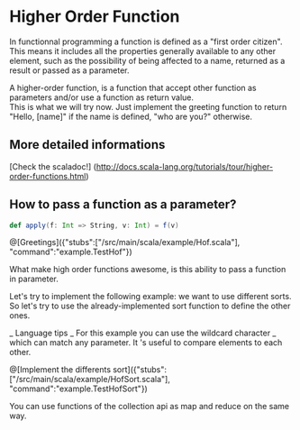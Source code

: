 # Higher Order Function


In functionnal programming a function is defined as a "first order citizen". 
This means it includes all the properties generally available to any other element, such as the possibility of being affected to a name, returned as a result or passed as a parameter.

A higher-order function, is a function that accept other function as parameters and/or use a function as return value.  
This is what we will try now.
Just implement the greeting function to return "Hello, [name]" if the name is defined, "who are you?" otherwise.

## More detailed informations
[Check the scaladoc!] (http://docs.scala-lang.org/tutorials/tour/higher-order-functions.html)

## How to pass a function as a  parameter?
```scala
def apply(f: Int => String, v: Int) = f(v)
```


@[Greetings]({"stubs":["/src/main/scala/example/Hof.scala"], "command":"example.TestHof"})



What make high order functions awesome, is this ability to pass a function in parameter. 

Let's try to implement the following example: we want to use different sorts. So let's try to use the already-implemented sort function to define the other ones.

_ Language tips _
For this example you can use the wildcard character _ which can match any parameter. It 's useful to compare elements to each other.

@[Implement the differents sort]({"stubs":["/src/main/scala/example/HofSort.scala"], "command":"example.TestHofSort"})

You can use functions of the collection api as map and reduce on the same way.
